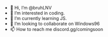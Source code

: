 - 👋 Hi, I’m @bruhLNV
- 👀 I’m interested in coding.
- 🌱 I’m currently learning JS.
- 💞️ I’m looking to collaborate on Windows96
- 📫 How to reach me discord.gg/comingsoon

<!---
--->
